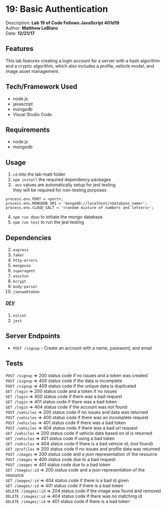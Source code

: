 # 19: Basic Authentication
Description: **Lab 19 of Code Fellows JavaScript 401d19** </br>
Author: **Matthew LeBlanc** </br>
Date: **12/21/17**

## Features
This lab features creating a login account for a server with a hash algorithm and a cryptic algorithm, which also includes a profile, vehicle model, and image asset management.

## Tech/Framework Used
- node.js
- javascript
- mongodb
- Visual Studio Code

## Requirements
- node.js
- mongodb


## Usage
1. `cd` into the lab-matt folder
2. `npm install` the required dependency packages
3. `.env` values are automatically setup for jest testing</br>
they will be required for non-testing purposes
```
process.env.PORT = <port>;
process.env.MONGODB_URI = 'mongodb://localhost/<database_name>';
process.env.CLOUD_SALT = '<random mixture of numbers and letters>';
```
4. `npm run dbon` to initiate the mongo database
5. `npm run test` to run the jest testing

## Dependencies
2. `express`
3. `faker`
4. `http-errors`
5. `mongoose`
6. `superagent`
7. `winston`
8. `bcrypt`
9. `body-parser`
10. `jsonwebtoken`
##### <u>DEV</u>
1. `eslint`
2. `jest`

## Server Endpoints
- `POST /signup` - Create an account with a name, password, and email

## Tests
`POST /signup` => 200 status code if no issues and a token was created </br>
`POST /signup` => 400 status code if the data is incomplete </br>
`POST /signup` => 409 status code if the unique data is duplicated</br>
`GET /login` => 200 status code and a token if no issues </br>
`GET /login` => 400 status code if there was a bad request </br>
`GET /login` => 401 status code if there was a bad token </br>
`GET /login` => 404 status code if the account was not found </br>
`POST /vehicles` => 200 status code if no issues and data was returned </br>
`POST /vehicles` => 400 status code if there was an incomplete request </br>
`POST /vehicles` => 401 status code if there was a bad token </br>
`POST /vehicles` => 404 status code if there was a bad url request </br>
`GET /vehicles` => 200 status code if vehicle data based on id is returned </br>
`GET /vehicles` => 401 status code if using a bad token </br>
`GET /vehicles` => 404 status code if there is a bad vehicle id, (not found) </br>
`GET /profiles` => 200 status code if no issues and profile data was returned </br>
`POST /images` => 200 status code and a json representation of the resource </br>
`POST /images` => 400 status code due to a bad request </br>
`POST /images` => 401 status code due to a bad token </br>
`GET /images/:id` => 200 status code and a json representation of the resource </br>
`GET /images/:id` => 404 status code if there is a bad id given </br>
`GET /images/:id` => 401 status code if there is a bad token </br>
`DELETE /images/:id` => 204 status code if the image was found and removed </br>
`DELETE /images/:id` => 404 status code if there was no matching id </br>
`DELETE /images/:id` => 401 status code if there is a bad token </br>